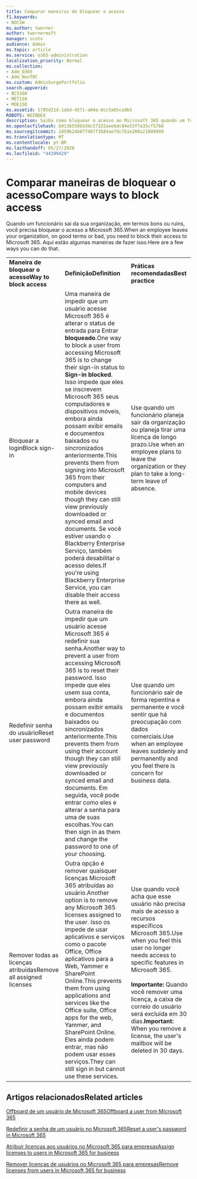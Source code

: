 ```yaml
---
title: Comparar maneiras de bloquear o acesso
f1.keywords:
- NOCSH
ms.author: twerner
author: twernermsft
manager: scotv
audience: Admin
ms.topic: article
ms.service: o365-administration
localization_priority: Normal
ms.collection:
- Adm_O365
- Adm_NonTOC
ms.custom: AdminSurgePortfolio
search.appverid:
- BCS160
- MET150
- MOE150
ms.assetid: 5785d21d-1abd-4571-a04a-8cc5a65ca9b5
ROBOTS: NOINDEX
description: Saiba como bloquear o acesso ao Microsoft 365 quando um funcionário sair da sua organização.
ms.openlocfilehash: b913655065d4c57322aee6dc04e53f7a35cf5760
ms.sourcegitcommit: 2d59b24b877487f3b84aefdc7b1e200a21009999
ms.translationtype: MT
ms.contentlocale: pt-BR
ms.lasthandoff: 05/27/2020
ms.locfileid: "44399429"
---
```

# <a name="compare-ways-to-block-access"></a><span data-ttu-id="cd378-103">Comparar maneiras de bloquear o acesso</span><span class="sxs-lookup"><span data-stu-id="cd378-103">Compare ways to block access</span></span>

<span data-ttu-id="cd378-104">Quando um funcionário sai da sua organização, em termos bons ou ruins, você precisa bloquear o acesso a Microsoft 365.</span><span class="sxs-lookup"><span data-stu-id="cd378-104">When an employee leaves your organization, on good terms or bad, you need to block their access to Microsoft 365.</span></span> <span data-ttu-id="cd378-105">Aqui estão algumas maneiras de fazer isso.</span><span class="sxs-lookup"><span data-stu-id="cd378-105">Here are a few ways you can do that.</span></span>
  
||||
|:-----|:-----|:-----|
|<span data-ttu-id="cd378-106">**Maneira de bloquear o acesso**</span><span class="sxs-lookup"><span data-stu-id="cd378-106">**Way to block access**</span></span> <br/> |<span data-ttu-id="cd378-107">**Definição**</span><span class="sxs-lookup"><span data-stu-id="cd378-107">**Definition**</span></span> <br/> |<span data-ttu-id="cd378-108">**Práticas recomendadas**</span><span class="sxs-lookup"><span data-stu-id="cd378-108">**Best practice**</span></span> <br/> |
|<span data-ttu-id="cd378-109">Bloquear a login</span><span class="sxs-lookup"><span data-stu-id="cd378-109">Block sign-in</span></span>  <br/> |<span data-ttu-id="cd378-110">Uma maneira de impedir que um usuário acesse Microsoft 365 é alterar o status de entrada para Entrar **bloqueado**.</span><span class="sxs-lookup"><span data-stu-id="cd378-110">One way to block a user from accessing Microsoft 365 is to change their sign-in status to **Sign-in blocked**.</span></span> <span data-ttu-id="cd378-111">Isso impede que eles se inscrevem Microsoft 365 seus computadores e dispositivos móveis, embora ainda possam exibir emails e documentos baixados ou sincronizados anteriormente.</span><span class="sxs-lookup"><span data-stu-id="cd378-111">This prevents them from signing into Microsoft 365 from their computers and mobile devices though they can still view previously downloaded or synced email and documents.</span></span> <span data-ttu-id="cd378-112">Se você estiver usando o Blackberry Enterprise Serviço, também poderá desabilitar o acesso deles.</span><span class="sxs-lookup"><span data-stu-id="cd378-112">If you're using Blackberry Enterprise Service, you can disable their access there as well.</span></span>  <br/> |<span data-ttu-id="cd378-113">Use quando um funcionário planeja sair da organização ou planeja tirar uma licença de longo prazo.</span><span class="sxs-lookup"><span data-stu-id="cd378-113">Use when an employee plans to leave the organization or they plan to take a long-term leave of absence.</span></span>  <br/> |
|<span data-ttu-id="cd378-114">Redefinir senha do usuário</span><span class="sxs-lookup"><span data-stu-id="cd378-114">Reset user password</span></span>  <br/> |<span data-ttu-id="cd378-115">Outra maneira de impedir que um usuário acesse Microsoft 365 é redefinir sua senha.</span><span class="sxs-lookup"><span data-stu-id="cd378-115">Another way to prevent a user from accessing Microsoft 365 is to reset their password.</span></span> <span data-ttu-id="cd378-116">Isso impede que eles usem sua conta, embora ainda possam exibir emails e documentos baixados ou sincronizados anteriormente.</span><span class="sxs-lookup"><span data-stu-id="cd378-116">This prevents them from using their account though they can still view previously downloaded or synced email and documents.</span></span> <span data-ttu-id="cd378-117">Em seguida, você pode entrar como eles e alterar a senha para uma de suas escolhas.</span><span class="sxs-lookup"><span data-stu-id="cd378-117">You can then sign in as them and change the password to one of your choosing.</span></span>  <br/> |<span data-ttu-id="cd378-118">Use quando um funcionário sair de forma repentina e permanente e você sentir que há preocupação com dados comerciais.</span><span class="sxs-lookup"><span data-stu-id="cd378-118">Use when an employee leaves suddenly and permanently and you feel there is concern for business data.</span></span>  <br/> |
|<span data-ttu-id="cd378-119">Remover todas as licenças atribuídas</span><span class="sxs-lookup"><span data-stu-id="cd378-119">Remove all assigned licenses</span></span>  <br/> |<span data-ttu-id="cd378-120">Outra opção é remover quaisquer licenças Microsoft 365 atribuídas ao usuário.</span><span class="sxs-lookup"><span data-stu-id="cd378-120">Another option is to remove any Microsoft 365 licenses assigned to the user.</span></span> <span data-ttu-id="cd378-121">Isso os impede de usar aplicativos e serviços como o pacote Office, Office aplicativos para a Web, Yammer e SharePoint Online.</span><span class="sxs-lookup"><span data-stu-id="cd378-121">This prevents them from using applications and services like the Office suite, Office apps for the web, Yammer, and SharePoint Online.</span></span> <span data-ttu-id="cd378-122">Eles ainda podem entrar, mas não podem usar esses serviços.</span><span class="sxs-lookup"><span data-stu-id="cd378-122">They can still sign in but cannot use these services.</span></span>  <br/> |<span data-ttu-id="cd378-123">Use quando você acha que esse usuário não precisa mais de acesso a recursos específicos Microsoft 365.</span><span class="sxs-lookup"><span data-stu-id="cd378-123">Use when you feel this user no longer needs access to specific features in Microsoft 365.</span></span>  <br/> <br> <span data-ttu-id="cd378-124">**Importante:** Quando você remover uma licença, a caixa de correio do usuário será excluída em 30 dias.</span><span class="sxs-lookup"><span data-stu-id="cd378-124">**Important:** When you remove a license, the user's mailbox will be deleted in 30 days.</span></span>
   
## <a name="related-articles"></a><span data-ttu-id="cd378-125">Artigos relacionados</span><span class="sxs-lookup"><span data-stu-id="cd378-125">Related articles</span></span>

[<span data-ttu-id="cd378-126">Offboard de um usuário de Microsoft 365</span><span class="sxs-lookup"><span data-stu-id="cd378-126">Offboard a user from Microsoft 365</span></span>](../add-users/remove-former-employee.md)
    
[<span data-ttu-id="cd378-127">Redefinir a senha de um usuário no Microsoft 365</span><span class="sxs-lookup"><span data-stu-id="cd378-127">Reset a user's password in Microsoft 365</span></span>](../add-users/reset-passwords.md)
    
[<span data-ttu-id="cd378-128">Atribuir licenças aos usuários no Microsoft 365 para empresas</span><span class="sxs-lookup"><span data-stu-id="cd378-128">Assign licenses to users in Microsoft 365 for business</span></span>](../manage/assign-licenses-to-users.md)
    
[<span data-ttu-id="cd378-129">Remover licenças de usuários no Microsoft 365 para empresas</span><span class="sxs-lookup"><span data-stu-id="cd378-129">Remove licenses from users in Microsoft 365 for business</span></span>](../manage/remove-licenses-from-users.md)
    

